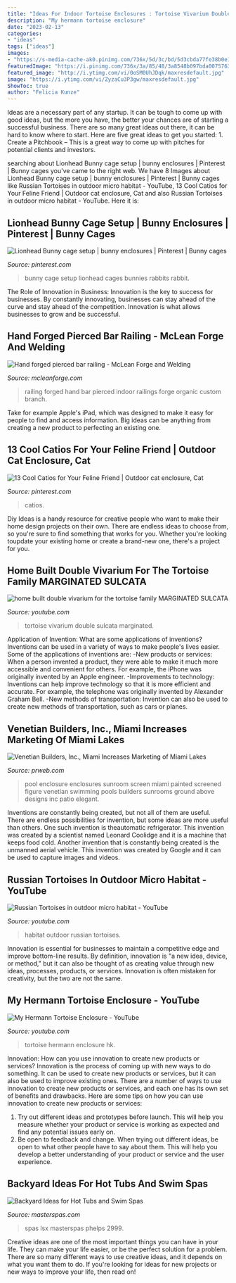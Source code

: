 ```yaml
---
title: "Ideas For Indoor Tortoise Enclosures : Tortoise Vivarium Double Sulcata Marginated"
description: "My hermann tortoise enclosure"
date: "2023-02-13"
categories:
- "ideas"
tags: ["ideas"]
images:
- "https://s-media-cache-ak0.pinimg.com/736x/5d/3c/bd/5d3cbda77fe38b0e1e1e96c04541dd6c.jpg"
featuredImage: "https://i.pinimg.com/736x/3a/85/48/3a8548b097bda00757637a8127edba58.jpg"
featured_image: "http://i.ytimg.com/vi/0oSM0UhJDqk/maxresdefault.jpg"
image: "https://i.ytimg.com/vi/ZyzaCu3P3gw/maxresdefault.jpg"
ShowToc: true
author: "Felicia Kunze"
---
```



Ideas are a necessary part of any startup. It can be tough to come up with good ideas, but the more you have, the better your chances are of starting a successful business. There are so many great ideas out there, it can be hard to know where to start. Here are five great ideas to get you started: 1. Create a Pitchbook – This is a great way to come up with pitches for potential clients and investors.

	

		
searching about Lionhead Bunny cage setup | bunny enclosures | Pinterest | Bunny cages you've came to the right web. We have 8 Images about Lionhead Bunny cage setup | bunny enclosures | Pinterest | Bunny cages like Russian Tortoises in outdoor micro habitat - YouTube, 13 Cool Catios for Your Feline Friend | Outdoor cat enclosure, Cat and also Russian Tortoises in outdoor micro habitat - YouTube. Here it is:
		
    
## Lionhead Bunny Cage Setup | Bunny Enclosures | Pinterest | Bunny Cages

<img loading=lazy src="https://s-media-cache-ak0.pinimg.com/736x/5d/3c/bd/5d3cbda77fe38b0e1e1e96c04541dd6c.jpg" onerror="this.onerror=null;this.src='https://tse3.mm.bing.net/th?id=OIP.9Ko3BARqaxpivh2vtrZHUwHaFj&amp;pid=15.1';" alt="Lionhead Bunny cage setup | bunny enclosures | Pinterest | Bunny cages">

_Source: pinterest.com_

>bunny cage setup lionhead cages bunnies rabbits rabbit. 

	

The Role of Innovation in Business:
Innovation is the key to success for businesses. By constantly innovating, businesses can stay ahead of the curve and stay ahead of the competition. Innovation is what allows businesses to grow and be successful.

    
## Hand Forged Pierced Bar Railing - McLean Forge And Welding

<img loading=lazy src="http://mcleanforge.com/wp-content/uploads/2013/11/165-768x1024.jpg" onerror="this.onerror=null;this.src='https://tse1.mm.bing.net/th?id=OIP.ekuNZ4h7ky63KkWLQVbrWgHaJ4&amp;pid=15.1';" alt="Hand forged pierced bar railing - McLean Forge and Welding">

_Source: mcleanforge.com_

>railing forged hand bar pierced indoor railings forge organic custom branch. 

	

Take for example Apple's iPad, which was designed to make it easy for people to find and access information. Big ideas can be anything from creating a new product to perfecting an existing one.

    
## 13 Cool Catios For Your Feline Friend | Outdoor Cat Enclosure, Cat

<img loading=lazy src="https://i.pinimg.com/736x/3a/85/48/3a8548b097bda00757637a8127edba58.jpg" onerror="this.onerror=null;this.src='https://tse4.mm.bing.net/th?id=OIP.uhsg00wwdeQtqnVG0HGEygHaJ3&amp;pid=15.1';" alt="13 Cool Catios for Your Feline Friend | Outdoor cat enclosure, Cat">

_Source: pinterest.com_

>catios. 

	

Diy Ideas is a handy resource for creative people who want to make their home design projects on their own. There are endless ideas to choose from, so you're sure to find something that works for you. Whether you're looking toupdate your existing home or create a brand-new one, there's a project for you.

    
## Home Built Double Vivarium For The Tortoise Family MARGINATED SULCATA

<img loading=lazy src="https://i.ytimg.com/vi/ZyzaCu3P3gw/maxresdefault.jpg" onerror="this.onerror=null;this.src='https://tse2.mm.bing.net/th?id=OIP.3gVX6yfSlkm8vJ9CdCMZ2AHaEK&amp;pid=15.1';" alt="home built double vivarium for the tortoise family MARGINATED SULCATA">

_Source: youtube.com_

>tortoise vivarium double sulcata marginated. 

	

Application of Invention: What are some applications of inventions?
Inventions can be used in a variety of ways to make people's lives easier. Some of the applications of inventions are: 
-New products or services: When a person invented a product, they were able to make it much more accessible and convenient for others. For example, the iPhone was originally invented by an Apple engineer. 
-Improvements to technology: Inventions can help improve technology so that it is more efficient and accurate. For example, the telephone was originally invented by Alexander Graham Bell. 
-New methods of transportation: Invention can also be used to create new methods of transportation, such as cars or planes.

    
## Venetian Builders, Inc., Miami Increases Marketing Of Miami Lakes

<img loading=lazy src="http://ww1.prweb.com/prfiles/2013/07/11/10919689/DSC_0063.JPG" onerror="this.onerror=null;this.src='https://tse1.mm.bing.net/th?id=OIP.5la1rp1gtvB6xQMJhpEbxAHaEm&amp;pid=15.1';" alt="Venetian Builders, Inc., Miami Increases Marketing of Miami Lakes">

_Source: prweb.com_

>pool enclosure enclosures sunroom screen miami painted screened figure venetian swimming pools builders sunrooms ground above designs inc patio elegant. 

	

Inventions are constantly being created, but not all of them are useful. There are endless possibilities for invention, but some ideas are more useful than others. One such invention is theautomatic refrigerator. This invention was created by a scientist named Leonard Coolidge and it is a machine that keeps food cold. Another invention that is constantly being created is the unmanned aerial vehicle. This invention was created by Google and it can be used to capture images and videos.

    
## Russian Tortoises In Outdoor Micro Habitat - YouTube

<img loading=lazy src="http://i.ytimg.com/vi/0oSM0UhJDqk/maxresdefault.jpg" onerror="this.onerror=null;this.src='https://tse4.mm.bing.net/th?id=OIP.OFn9OZoGNO7g0nZ6thlS3AHaEK&amp;pid=15.1';" alt="Russian Tortoises in outdoor micro habitat - YouTube">

_Source: youtube.com_

>habitat outdoor russian tortoises. 

	

Innovation is essential for businesses to maintain a competitive edge and improve bottom-line results. By definition, innovation is "a new idea, device, or method," but it can also be thought of as creating value through new ideas, processes, products, or services. Innovation is often mistaken for creativity, but the two are not the same.

    
## My Hermann Tortoise Enclosure - YouTube

<img loading=lazy src="http://i.ytimg.com/vi/ij1fg1V5-hk/maxresdefault.jpg" onerror="this.onerror=null;this.src='https://tse2.mm.bing.net/th?id=OIP.o-49PxvSNroVAsx6P1yhNAHaEK&amp;pid=15.1';" alt="My Hermann Tortoise Enclosure - YouTube">

_Source: youtube.com_

>tortoise hermann enclosure hk. 

	

Innovation: How can you use innovation to create new products or services?
Innovation is the process of coming up with new ways to do something. It can be used to create new products or services, but it can also be used to improve existing ones. There are a number of ways to use innovation to create new products or services, and each one has its own set of benefits and drawbacks. Here are some tips on how you can use innovation to create new products or services: 
1. Try out different ideas and prototypes before launch. This will help you measure whether your product or service is working as expected and find any potential issues early on. 
2. Be open to feedback and change. When trying out different ideas, be open to what other people have to say about them. This will help you develop a better understanding of your product or service and the user experience. 

    
## Backyard Ideas For Hot Tubs And Swim Spas

<img loading=lazy src="https://www.masterspas.com/hot-tub-ideas/pictures/HT-Gallery2.jpg" onerror="this.onerror=null;this.src='https://tse1.mm.bing.net/th?id=OIP.vWUmgVy-f18IrZEnQUPEVAHaIV&amp;pid=15.1';" alt="Backyard Ideas for Hot Tubs and Swim Spas">

_Source: masterspas.com_

>spas lsx masterspas phelps 2999. 

	

Creative ideas are one of the most important things you can have in your life. They can make your life easier, or be the perfect solution for a problem. There are so many different ways to use creative ideas, and it depends on what you want them to do. If you're looking for ideas for new projects or new ways to improve your life, then read on!

